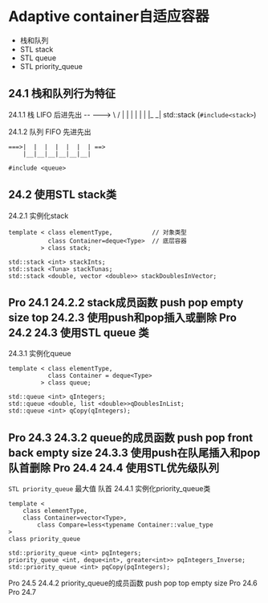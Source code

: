 Adaptive container自适应容器
==
- 栈和队列
- STL stack
- STL queue
- STL priority\_queue

24.1 栈和队列行为特征
--
24.1.1 栈
LIFO 后进先出
--    --->
   \ /
  |   |
  |   |
  |   |
  |_ _|
std::stack (`#include<stack>`)

24.1.2 队列
FIFO 先进先出
   
```  _________________
===>|  |  |  |  |  |  | ==>
    |__|__|__|__|__|__|

#include <queue>
```    

24.2 使用STL stack类
--
24.2.1 实例化stack
```
template < class elementType,           // 对象类型
           class Container=deque<Type>  // 底层容器
         > class stack;
```
```
std::stack <int> stackInts;
std::stack <Tuna> stackTunas;
std::stack <double, vector <double>> stackDoublesInVector;
```
Pro 24.1
24.2.2 stack成员函数
push
pop
empty
size
top
24.2.3 使用push和pop插入或删除
Pro 24.2
24.3 使用STL queue 类
--
24.3.1 实例化queue
```
template < class elementType,
           class Container = deque<Type>
         > class queue;
```
```
std::queue <int> qIntegers;
std::queue <double, list <double>>qDoublesInList;
std::queue <int> qCopy(qIntegers);
```
Pro 24.3
24.3.2 queue的成员函数
push
pop
front
back
empty
size
24.3.3 使用push在队尾插入和pop队首删除
Pro 24.4
24.4 使用STL优先级队列
--
`STL priority_queue` 最大值 队首
24.4.1 实例化priority_queue类
```
template < 
    class elementType,
    class Container=vector<Type>,
        class Compare=less<typename Container::value_type 
>
class priority_queue
```
```
std::priority_queue <int> pqIntegers;
priority_queue <int, deque<int>, greater<int>> pqIntegers_Inverse;
std::priority_queue <int> pqCopy(pqIntegers);
```
Pro 24.5
24.4.2 priority_queue的成员函数
push
pop
top
empty
size
Pro 24.6
Pro 24.7


